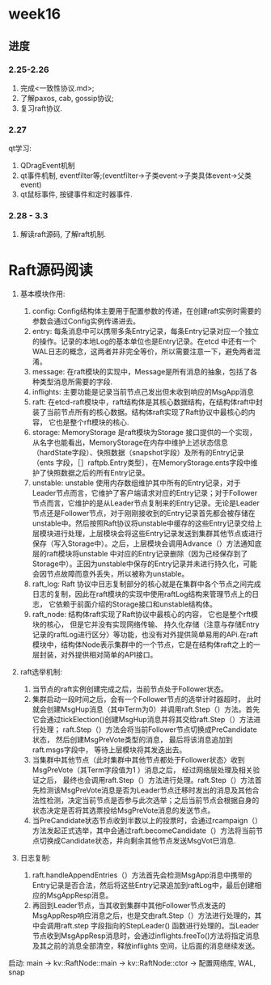 # week16

## 进度

### 2.25-2.26

1. 完成<一致性协议.md>;
2. 了解paxos, cab, gossip协议;
3. 复习raft协议.

### 2.27

qt学习:

1. QDragEvent机制
2. qt事件机制, eventfilter等;(eventfilter->子类event->子类具体event->父类event)
3. qt鼠标事件, 按键事件和定时器事件.

### 2.28 - 3.3

1. 解读raft源码, 了解raft机制.

# Raft源码阅读

1. 基本模块作用:
    1. config: Config结构体主要用于配置参数的传递，在创建raft实例时需要的参数会通过Config实例传递进去。
    2. entry:  每条消息中可以携带多条Entry记录，每条Entry记录对应一个独立的操作。记录的本地Log的基本单位也是Entry记录。在etcd 中还有一个WAL日志的概念，这两者并非完全等价，所以需要注意一下，避免两者混淆。
    3. message: 在raft模块的实现中，Message是所有消息的抽象，包括了各种类型消息所需要的字段.
    4. inflights: 主要功能是记录当前节点己发出但未收到响应的MsgApp消息
    4. raft: 在etcd-raft模块中，raft结构体是其核心数据结构，在结构体raft中封装了当前节点所有的核心数据。结构体raft实现了Raft协议中最核心的内容， 它也是整个rft模块的核心.
    5. storage: MemoryStorage 是raft模块为Storage 接口提供的一个实现，从名字也能看出，MemoryStorage在内存中维护上述状态信息（hardState字段）、快照数据（snapshot宇段）及所有的Entry记录（ents 字段，［］raftpb.Entry类型〕，在MemoryStorage.ents字段中维护了快照数据之后的所有Entry记录。
    6. unstable: unstable 使用内存数组维护其中所有的Entry记录，对于Leader节点而言，它维护了客户端请求对应的Entry记录；对于Follower节点而言，它维护的是从Leader节点复制来的Entry记录。无论是Leader节点还是Follower节点，对于刚刚接收到的Entry记录首先都会被存储在unstable中。然后按照Raft协议将unstable中缓存的这些Entry记录交给上层模块进行处理，上层模块会将这些Entry记录发送到集群其他节点或进行保存（写入Storage中）。之后，上层模块会调用Advance（）方法通知底层的raft模块将unstable 中对应的Entry记录删除（因为己经保存到了Storage中）。正因为unstable中保存的Entry记录并未进行持久化，可能会因节点故障而意外丢失，所以被称为unstable。
    7. raft_log: Raft 协议中日志复制部分的核心就是在集群中各个节点之间完成日志的复制，因此在raft模块的实现中使用raftLog结构来管理节点上的日志， 它依赖于前面介绍的Storage接口和unstable结构体。 
    8. raft_node: 结构体raft实现了Raft协议中最核心的内容， 它也是整个rft模块的核心， 但是它并没有实现网络传输、 持久化存储（注意与存储Entry记录的raftLog进行区分〉等功能，也没有对外提供简单易用的APi.在raft模块中，结构体Node表示集群中的一个节点，它是在结构体raft之上的一层封装，对外提供相对简单的API接口。

2. raft选举机制:
    1. 当节点的raft实例创建完成之后，当前节点处于Follower状态。
    2. 集群启动一段时间之后，会有一个Follower节点的选举计时器超时， 此时就会创建MsgHup消息（其中Term为0）并调用raft.Step（）方法。首先它会通过tickElection()创建MsgHup消息并将其交给raft.Step（）方法进行处理； raft.Step（）方法会将当前Follower节点切换成PreCandidate状态， 然后创建MsgPreVote类型的消息， 最后将该消息追加到raft.msgs字段中， 等待上层模块将其发迭出去。
    3. 当集群中其他节点（此时集群中其他节点都处于Follower状态〉收到MsgPreVote（其Term字段值为1 ）消息之后， 经过网络层处理及相关验证之后， 最终也会调用raft.Step（）方法进行处理。raft.Step（）方法首先检测该MsgPreVote消息是否为Leader节点迁移时发出的消息及其他合法性检测，决定当前节点是否参与此次选举；之后当前节点会根据自身的状态决定是否将其选票投给MsgPreVote消息的发送节点。
    4. 当PreCandidate状态节点收到半数以上的投票时，会通过rcampaign（）方法发起正式选举，其中会通过raft.becomeCandidate（）方法将当前节点切换成Candidate状态，井向剩余其他节点发送MsgVot巳消息.
3. 日志复制:
    1. raft.handleAppendEntries（）方法首先会检测MsgApp消息中携带的Entry记录是否合法，然后将这些Entry记录追加到raftLog中，最后创建相应的MsgAppResp消息。
    2. 再回到Leader节点，当其收到集群中其他Follower节点发迭的MsgAppResp响应消息之后，也是交由raft.Step（）方法进行处理的，其中会调用raft.step 字段指向的StepLeader() 函数进行处理的。当Leader节点收到MsgAppResp消息时，会通过inflights.freeTo()方法将指定消息及其之前的消息全部清空，释放inflights 空间，让后面的消息继续发送。

启动: main -> kv::RaftNode::main -> kv::RaftNode::ctor -> 配置网络库, WAL, snap